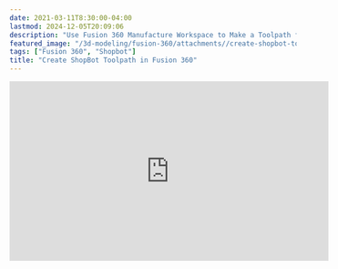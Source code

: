 ```yaml
---
date: 2021-03-11T8:30:00-04:00
lastmod: 2024-12-05T20:09:06
description: "Use Fusion 360 Manufacture Workspace to Make a Toolpath for ShopBot"
featured_image: "/3d-modeling/fusion-360/attachments//create-shopbot-tool-path-in-fusion-360.jpg"
tags: ["Fusion 360", "Shopbot"]
title: "Create ShopBot Toolpath in Fusion 360"
---
```


<div class="iframe-16-9-container">
<iframe class="youTubeIframe" width="560" height="315" src="https://www.youtube.com/embed/_G-0i8BFEFs?rel=0" title="YouTube video player" frameborder="0" allow="accelerometer; autoplay; clipboard-write; encrypted-media; gyroscope; picture-in-picture; web-share" allowfullscreen></iframe>
</div>
